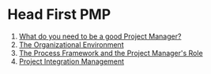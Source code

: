# Head First PMP

1. [What do you need to be a good Project Manager?](/headfirst_pmp_01.md)
2. [The Organizational Environment](/headfirst_pmp_02.md)
3. [The Process Framework and the Project Manager's Role](/headfirst_pmp_03.md)
4. [Project Integration Management](/headfirst_pmp_04.md)
